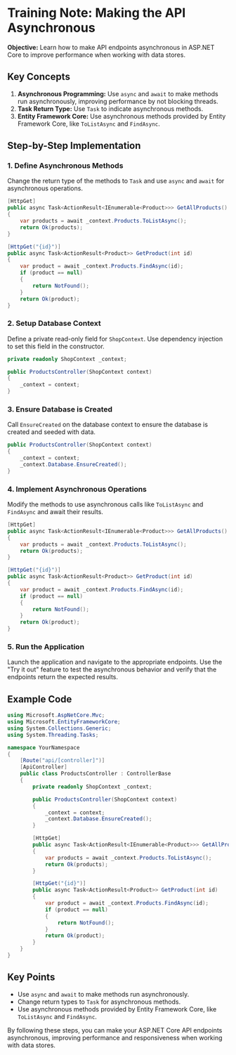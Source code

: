 
# Training Note: Making the API Asynchronous

**Objective:** Learn how to make API endpoints asynchronous in ASP.NET Core to improve performance when working with data stores.

## Key Concepts

1. **Asynchronous Programming:** Use `async` and `await` to make methods run asynchronously, improving performance by not blocking threads.
2. **Task Return Type:** Use `Task` to indicate asynchronous methods.
3. **Entity Framework Core:** Use asynchronous methods provided by Entity Framework Core, like `ToListAsync` and `FindAsync`.

## Step-by-Step Implementation

### 1. Define Asynchronous Methods
Change the return type of the methods to `Task` and use `async` and `await` for asynchronous operations.

```csharp
[HttpGet]
public async Task<ActionResult<IEnumerable<Product>>> GetAllProducts()
{
    var products = await _context.Products.ToListAsync();
    return Ok(products);
}

[HttpGet("{id}")]
public async Task<ActionResult<Product>> GetProduct(int id)
{
    var product = await _context.Products.FindAsync(id);
    if (product == null)
    {
        return NotFound();
    }
    return Ok(product);
}
```

### 2. Setup Database Context
Define a private read-only field for `ShopContext`. Use dependency injection to set this field in the constructor.

```csharp
private readonly ShopContext _context;

public ProductsController(ShopContext context)
{
    _context = context;
}
```

### 3. Ensure Database is Created
Call `EnsureCreated` on the database context to ensure the database is created and seeded with data.

```csharp
public ProductsController(ShopContext context)
{
    _context = context;
    _context.Database.EnsureCreated();
}
```

### 4. Implement Asynchronous Operations
Modify the methods to use asynchronous calls like `ToListAsync` and `FindAsync` and await their results.

```csharp
[HttpGet]
public async Task<ActionResult<IEnumerable<Product>>> GetAllProducts()
{
    var products = await _context.Products.ToListAsync();
    return Ok(products);
}

[HttpGet("{id}")]
public async Task<ActionResult<Product>> GetProduct(int id)
{
    var product = await _context.Products.FindAsync(id);
    if (product == null)
    {
        return NotFound();
    }
    return Ok(product);
}
```

### 5. Run the Application
Launch the application and navigate to the appropriate endpoints. Use the "Try it out" feature to test the asynchronous behavior and verify that the endpoints return the expected results.

## Example Code

```csharp
using Microsoft.AspNetCore.Mvc;
using Microsoft.EntityFrameworkCore;
using System.Collections.Generic;
using System.Threading.Tasks;

namespace YourNamespace
{
    [Route("api/[controller]")]
    [ApiController]
    public class ProductsController : ControllerBase
    {
        private readonly ShopContext _context;

        public ProductsController(ShopContext context)
        {
            _context = context;
            _context.Database.EnsureCreated();
        }

        [HttpGet]
        public async Task<ActionResult<IEnumerable<Product>>> GetAllProducts()
        {
            var products = await _context.Products.ToListAsync();
            return Ok(products);
        }

        [HttpGet("{id}")]
        public async Task<ActionResult<Product>> GetProduct(int id)
        {
            var product = await _context.Products.FindAsync(id);
            if (product == null)
            {
                return NotFound();
            }
            return Ok(product);
        }
    }
}
```

## Key Points

- Use `async` and `await` to make methods run asynchronously.
- Change return types to `Task` for asynchronous methods.
- Use asynchronous methods provided by Entity Framework Core, like `ToListAsync` and `FindAsync`.

By following these steps, you can make your ASP.NET Core API endpoints asynchronous, improving performance and responsiveness when working with data stores.
